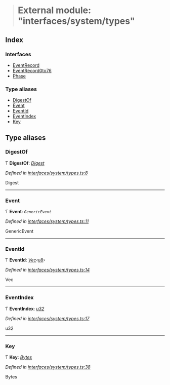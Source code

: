 > # External module: "interfaces/system/types"

## Index

### Interfaces

* [EventRecord](../interfaces/_interfaces_system_types_.eventrecord.md)
* [EventRecord0to76](../interfaces/_interfaces_system_types_.eventrecord0to76.md)
* [Phase](../interfaces/_interfaces_system_types_.phase.md)

### Type aliases

* [DigestOf](_interfaces_system_types_.md#digestof)
* [Event](_interfaces_system_types_.md#event)
* [EventId](_interfaces_system_types_.md#eventid)
* [EventIndex](_interfaces_system_types_.md#eventindex)
* [Key](_interfaces_system_types_.md#key)

## Type aliases

###  DigestOf

Ƭ **DigestOf**: *[Digest](../classes/_primitive_generic_digest_.digest.md)*

*Defined in [interfaces/system/types.ts:8](https://github.com/polkadot-js/api/blob/1b94f0c/packages/types/src/interfaces/system/types.ts#L8)*

Digest

___

###  Event

Ƭ **Event**: *`GenericEvent`*

*Defined in [interfaces/system/types.ts:11](https://github.com/polkadot-js/api/blob/1b94f0c/packages/types/src/interfaces/system/types.ts#L11)*

GenericEvent

___

###  EventId

Ƭ **EventId**: *[Vec](../classes/_codec_vec_.vec.md)‹*[u8](../interfaces/_interfaceregistry_.interfaceregistry.md#u8)*›*

*Defined in [interfaces/system/types.ts:14](https://github.com/polkadot-js/api/blob/1b94f0c/packages/types/src/interfaces/system/types.ts#L14)*

Vec<u8>

___

###  EventIndex

Ƭ **EventIndex**: *[u32](../interfaces/_interfaceregistry_.interfaceregistry.md#u32)*

*Defined in [interfaces/system/types.ts:17](https://github.com/polkadot-js/api/blob/1b94f0c/packages/types/src/interfaces/system/types.ts#L17)*

u32

___

###  Key

Ƭ **Key**: *[Bytes](../classes/_primitive_bytes_.bytes.md)*

*Defined in [interfaces/system/types.ts:38](https://github.com/polkadot-js/api/blob/1b94f0c/packages/types/src/interfaces/system/types.ts#L38)*

Bytes